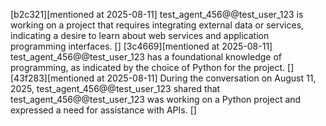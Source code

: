 [b2c321][mentioned at 2025-08-11] test_agent_456@@test_user_123 is working on a project that requires integrating external data or services, indicating a desire to learn about web services and application programming interfaces. []
[3c4669][mentioned at 2025-08-11] test_agent_456@@test_user_123 has a foundational knowledge of programming, as indicated by the choice of Python for the project. []
[43f283][mentioned at 2025-08-11] During the conversation on August 11, 2025, test_agent_456@@test_user_123 shared that test_agent_456@@test_user_123 was working on a Python project and expressed a need for assistance with APIs. []

